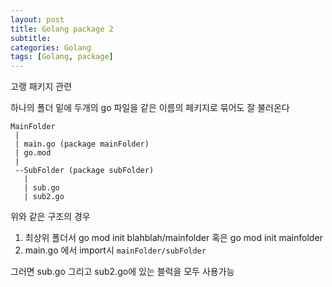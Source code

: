 ```yaml
---
layout: post
title: Golang package 2
subtitle: 
categories: Golang
tags: [Golang, package]
---
```

고랭 패키지 관련

하나의 폴더 밑에 두개의 go 파일을 같은 이름의 페키지로 묶어도 잘 불러온다

```
MainFolder
 |
 | main.go (package mainFolder)
 | go.mod
 |
 --SubFolder (package subFolder)
   |
   | sub.go
   | sub2.go
```

위와 같은 구조의 경우 
1. 최상위 폴더서 go mod init blahblah/mainfolder 혹은 go mod init mainfolder
2. main.go 에서 import시 `mainFolder/subFolder` 

그러면 sub.go 그리고 sub2.go에 있는 블럭을 모두 사용가능

